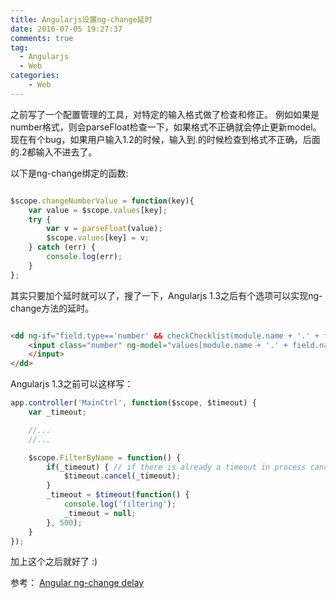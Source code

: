 ```yaml
---
title: Angularjs设置ng-change延时
date: 2016-07-05 19:27:37
comments: true
tag: 
  - Angularjs
  - Web
categories:
    - Web
---
```


之前写了一个配置管理的工具，对特定的输入格式做了检查和修正。
例如如果是number格式，则会parseFloat检查一下，如果格式不正确就会停止更新model。
现在有个bug，如果用户输入1.2的时候，输入到.的时候检查到格式不正确，后面的.2都输入不进去了。

以下是ng-change绑定的函数:

``` js

$scope.changeNumberValue = function(key){
    var value = $scope.values[key];
    try {
        var v = parseFloat(value);
        $scope.values[key] = v;
    } catch (err) {
        console.log(err);
    }
};
```

其实只要加个延时就可以了，搜了一下，Angularjs 1.3之后有个选项可以实现ng-change方法的延时。

``` html

<dd ng-if="field.type=='number' && checkChecklist(module.name + '.' + field.name)" class="ng-binding number">
    <input class="number" ng-model="values[module.name + '.' + field.name]" ng-model-options='{ debounce: 1000 }' ng-change="changeNumberValue(module.name + '.' + field.name)" placeholder="{{field.tooltip}}">
    </input>
</dd>
```
Angularjs 1.3之前可以这样写：

``` js
app.controller('MainCtrl', function($scope, $timeout) {
    var _timeout;

    //...
    //...

    $scope.FilterByName = function() {
        if(_timeout) { // if there is already a timeout in process cancel it
            $timeout.cancel(_timeout);
        }
        _timeout = $timeout(function() {
            console.log('filtering');
            _timeout = null;
        }, 500);
    }
});
```
加上这个之后就好了 :)

参考：
    [Angular ng-change delay](http://stackoverflow.com/questions/26446681/angular-ng-change-delay)
